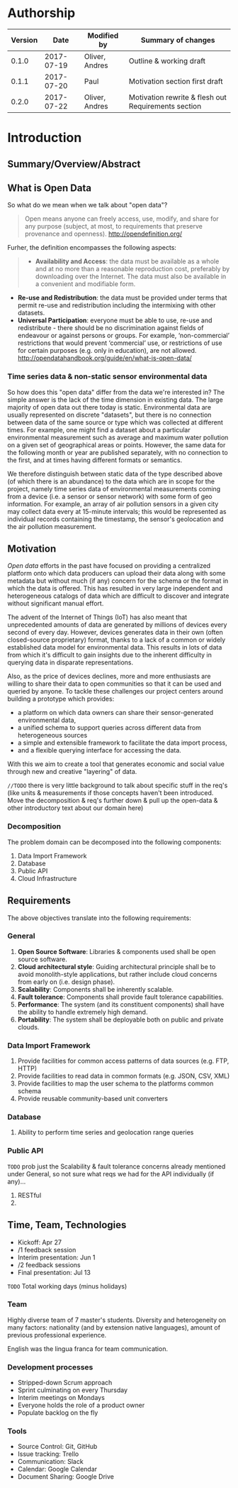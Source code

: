 # Authorship

|Version|Date|Modified by|Summary of changes|
|-------|----|-----------|------------------|
|  0.1.0  | 2017-07-19 | Oliver, Andres | Outline & working draft |
|  0.1.1 | 2017-07-20 | Paul | Motivation section first draft |
|  0.2.0 | 2017-07-22 | Oliver, Andres | Motivation rewrite & flesh out Requirements section

# Introduction

## Summary/Overview/Abstract

## What is Open Data
So what do we mean when we talk about "open data"?
> Open means anyone can freely access, use, modify, and share for any purpose (subject, at most, to requirements that preserve provenance and openness).
http://opendefinition.org/

Furher, the definition encompasses the following aspects:
> * **Availability and Access**: the data must be available as a whole and at no more than a reasonable reproduction cost, preferably by downloading over the Internet. The data must also be available in a convenient and modifiable form.
* **Re-use and Redistribution**: the data must be provided under terms that permit re-use and redistribution including the intermixing with other datasets.
* **Universal Participation**: everyone must be able to use, re-use and redistribute - there should be no discrimination against fields of endeavour or against persons or groups. For example, ‘non-commercial’ restrictions that would prevent ‘commercial’ use, or restrictions of use for certain purposes (e.g. only in education), are not allowed.
http://opendatahandbook.org/guide/en/what-is-open-data/

### Time series data & non-static sensor environmental data
So how does this "open data" differ from the data we're interested in? The simple answer is the lack of the time dimension in existing data. The large majority of open data out there today is static. Environmental data are usually represented on discrete "datasets", but there is no connection between data of the same source or type which was collected at different times. For example, one might find a dataset about a particular environmental measurement such as average and maximum water pollution on a given set of geographical areas or points. However, the same data for the following month or year are published separately, with no connection to the first, and at times having different formats or semantics.

We therefore distinguish between static data of the type described above (of which there is an abundance) to the data which are in scope for the project, namely time series data of environmental measurements coming from a device (i.e. a sensor or sensor network) with some form of geo information. For example, an array of air pollution sensors in a given city may collect data every at 15-minute intervals; this would be represented as individual records containing the timestamp, the sensor's geolocation and the air pollution measurement.


## Motivation
*Open data* efforts in the past have focused on providing a centralized platform onto which data producers can upload their data along with some metadata but without much (if any) concern for the schema or the format in which the data is offered. This has resulted in very large independent and heterogeneous catalogs of data which are difficult to discover and integrate without significant manual effort.

The advent of the Internet of Things (IoT) has also meant that unprecedented amounts of data are generated by millions of devices every second of every day. However, devices generates data in their own (often closed-source proprietary) format, thanks to a lack of a common or widely established data model for environmental data. This results in lots of data from which it's difficult to gain insights due to the inherent difficulty in querying data in disparate representations.

Also, as the price of devices declines, more and more enthusiasts are willing to share their data to open communities so that it can be used and queried by anyone. To tackle these challenges our project centers around building a prototype which provides:

* a platform on which data owners can share their sensor-generated environmental data,
* a unified schema to support queries across different data from heterogeneous sources
* a simple and extensible framework to facilitate the data import process,
* and a flexible querying interface for accessing the data.

With this we aim to create a tool that generates economic and social value through new and creative "layering" of data.

`//TODO` there is very little background to talk about specific stuff in the req's (like units & measurements if those concepts haven't been introduced. Move the decomposition & req's further down & pull up the open-data & other introductory text about our domain here)

### Decomposition
The problem domain can be decomposed into the following components:
1. Data Import Framework
1. Database
1. Public API
1. Cloud Infrastructure

## Requirements

The above objectives translate into the following requirements:

### General
1. **Open Source Software**: Libraries & components used shall be open source software.
1. **Cloud architectural style**: Guiding architectural principle shall be to avoid monolith-style applications, but rather include cloud concerns from early on (i.e. design phase).
1. **Scalability**: Components shall be inherently scalable.
1. **Fault tolerance**: Components shall provide fault tolerance capabilities.
1. **Performance**: The system (and its constituent components) shall have the ability to handle extremely high demand.
1. **Portability**: The system shall be deployable both on public and private clouds.

### Data Import Framework
1. Provide facilities for common access patterns of data sources (e.g. FTP, HTTP)
1. Provide facilities to read data in common formats (e.g. JSON, CSV, XML)
1. Provide facilities to map the user schema to the platforms common schema
1. Provide reusable community-based unit converters

### Database
1. Ability to perform time series and geolocation range queries

### Public API
`TODO` prob just the Scalability & fault tolerance concerns already mentioned under General, so not sure what reqs we had for the API individually (if any)...
1. RESTful
1.



## Time, Team, Technologies

* Kickoff: Apr 27
* /1 feedback session
* Interim presentation: Jun 1
* /2 feedback sessions
* Final presentation: Jul 13

`TODO` Total working days (minus holidays)

### Team

Highly diverse team of 7 master's students. Diversity and heterogeneity on many factors: nationality (and by extension native languages), amount of previous professional experience.

English was the lingua franca for team communication.

### Development processes
* Stripped-down Scrum approach
* Sprint culminating on every Thursday
* Interim meetings on Mondays
* Everyone holds the role of a product owner
* Populate backlog on the fly

### Tools
* Source Control: Git, GitHub
* Issue tracking: Trello
* Communication: Slack
* Calendar: Google Calendar
* Document Sharing: Google Drive
